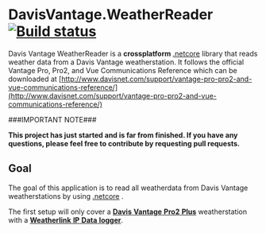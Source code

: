
# DavisVantage.WeatherReader [![Build status](https://ci.appveyor.com/api/projects/status/2w2e1oa30glhatvc/branch/master?svg=true)](https://ci.appveyor.com/project/mkeymolen/davisvantage-weatherreader/branch/master)
Davis Vantage WeatherReader is a **crossplatform** [.netcore](https://www.microsoft.com/net/core) library that reads weather data from a Davis Vantage weatherstation. It follows the official Vantage Pro, Pro2, and Vue Communications Reference which can be downloaded at [http://www.davisnet.com/support/vantage-pro-pro2-and-vue-communications-reference/](http://www.davisnet.com/support/vantage-pro-pro2-and-vue-communications-reference/)

###IMPORTANT NOTE###

**This project has just started and is far from finished. If you have any questions, please feel free to contribute by requesting pull requests.**

## Goal
The goal of this application is to read all weatherdata from Davis Vantage weatherstations by using [.netcore](https://www.microsoft.com/net/core) . 

The first setup will only cover a [**Davis** **Vantage** **Pro2** **Plus**](http://www.davisnet.com/solution/vantage-pro2-plus/) weatherstation with a [**Weatherlink** **IP** **Data** **logger**](http://www.davisnet.com/product/weatherlinkip-for-vantage-stations/). 